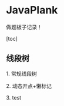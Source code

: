 # JavaPlank

做题板子记录！

[toc]

## 线段树

<div>
    <a herf="./SegmentTree.java">1. 常规线段树</a>
    <p/>
    <a herf="./MyCalendar.java">2. 动态开点+懒标记</a>
    <p/>
    <a herf="./README.md">3. test</a>
</div>

